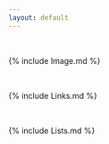 ```yaml
---
layout: default
---
```


<br>

{% include Image.md %}

<br>

{% include Links.md %}

<br>

{% include Lists.md %}

